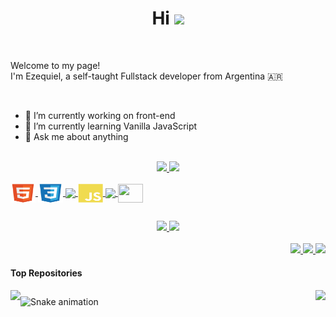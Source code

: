<h1 align="center">
    Hi <img src="https://media.giphy.com/media/hvRJCLFzcasrR4ia7z/giphy.gif" width="40px">
</h1>

<br/>

Welcome to my page!<br/>
I'm Ezequiel, a self-taught Fullstack developer from Argentina 🇦🇷

<br/>

- 🔭 I’m currently working on front-end
- 🌱 I’m currently learning Vanilla JavaScript
- 💬 Ask me about anything


<br/>

<div align="center">
    <a href="https://github.com/ezEst6">
    <img height="180em" src="https://github-readme-stats.vercel.app/api?username=ezEst6&show_icons=true&theme=chartreuse-dark&include_all_commits=true&count_private=true&hide_border=true&bg_color=0d1117">
    <img height="180em" src="https://github-readme-stats.vercel.app/api/top-langs/?username=ezEst6&layout=compact&langs_count=7&theme=chartreuse-dark&hide_border=true&bg_color=0d1117">
</div>
<div style="display: inline_block"><br>
    <img align="center" height="30" width="40" src="https://raw.githubusercontent.com/devicons/devicon/master/icons/html5/html5-original.svg">
    <img align="center" height="30" width="40" src="https://raw.githubusercontent.com/devicons/devicon/master/icons/css3/css3-original.svg">
    <img align="center" width="40" src="https://cdn.jsdelivr.net/gh/devicons/devicon/icons/sass/sass-original.svg">
    <img align="center" height="30" width="40" src="https://raw.githubusercontent.com/devicons/devicon/master/icons/javascript/javascript-plain.svg">
    <img align="center" width="50" src="https://cdn.jsdelivr.net/gh/devicons/devicon/icons/php/php-original.svg">
    <img align="center" height="30" width="40" src="https://cdn.jsdelivr.net/gh/devicons/devicon/icons/git/git-plain.svg">
</div>
  
##

<div align="center">
    <img height="160em" src="https://github-readme-streak-stats.herokuapp.com?user=ezEst6&theme=chartreuse-dark&hide_border=true&background=0d1117">
    <img height="132em" src="https://github-readme-stats.vercel.app/api/wakatime?username=ezEst&theme=chartreuse-dark&hide_border=true&bg_color=0d1117">
</div>

<br/>

<div align="right">
    <a href="mailto:estiga27@gmail.com?Subject=Desde%20GitHub">
        <img src="https://img.shields.io/badge/Gmail-D14836?style=for-the-badge&logo=gmail&logoColor=white" target="_blank">
    </a>
    <a href="https://www.linkedin.com/in/ezequiel-estigarribia" target="_blank">
        <img src="https://img.shields.io/badge/-LinkedIn-%230077B5?style=for-the-badge&logo=linkedin&logoColor=white" target="_blank">
    </a>
    <a href="https://www.freecodecamp.org/Ezest" target="_blank">
        <img src="https://img.shields.io/badge/freecodecamp-27273D?style=for-the-badge&logo=freecodecamp&logoColor=white" target="_blank">
    </a>
</div>

#### Top Repositories
<div>
    <img align="left" src="https://github-readme-stats.vercel.app/api/pin/?username=ezEst6&repo=shiny-fiesta&show_icons=true&theme=chartreuse-dark&include_all_commits=true&count_private=true&hide_border=false&bg_color=0d1117" target="_blank">
    <img align="right" src="https://github-readme-stats.vercel.app/api/pin/?username=ezEst6&repo=super-chainsaw&show_icons=true&theme=chartreuse-dark&include_all_commits=true&count_private=true&hide_border=false&bg_color=0d1117" target="_blank">
</div>

##

<div>
  
  ![Snake animation](https://github.com/ezEst6/ezEst6/blob/output/github-contribution-grid-snake.svg)
  
</div>